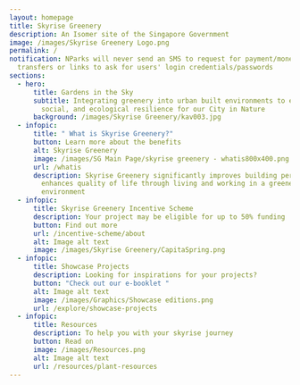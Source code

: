 ```yaml
---
layout: homepage
title: Skyrise Greenery
description: An Isomer site of the Singapore Government
image: /images/Skyrise Greenery Logo.png
permalink: /
notification: NParks will never send an SMS to request for payment/money
  transfers or links to ask for users' login credentials/passwords
sections:
  - hero:
      title: Gardens in the Sky
      subtitle: Integrating greenery into urban built environments to enhance climate,
        social, and ecological resilience for our City in Nature
      background: /images/Skyrise Greenery/kav003.jpg
  - infopic:
      title: " What is Skyrise Greenery?"
      button: Learn more about the benefits
      alt: Skyrise Greenery
      image: /images/SG Main Page/skyrise greenery - whatis800x400.png
      url: /whatis
      description: Skyrise Greenery significantly improves building performance and
        enhances quality of life through living and working in a greener
        environment
  - infopic:
      title: Skyrise Greenery Incentive Scheme
      description: Your project may be eligible for up to 50% funding
      button: Find out more
      url: /incentive-scheme/about
      alt: Image alt text
      image: /images/Skyrise Greenery/CapitaSpring.png
  - infopic:
      title: Showcase Projects
      description: Looking for inspirations for your projects?
      button: "Check out our e-booklet "
      alt: Image alt text
      image: /images/Graphics/Showcase editions.png
      url: /explore/showcase-projects
  - infopic:
      title: Resources
      description: To help you with your skyrise journey
      button: Read on
      image: /images/Resources.png
      alt: Image alt text
      url: /resources/plant-resources
---
```


